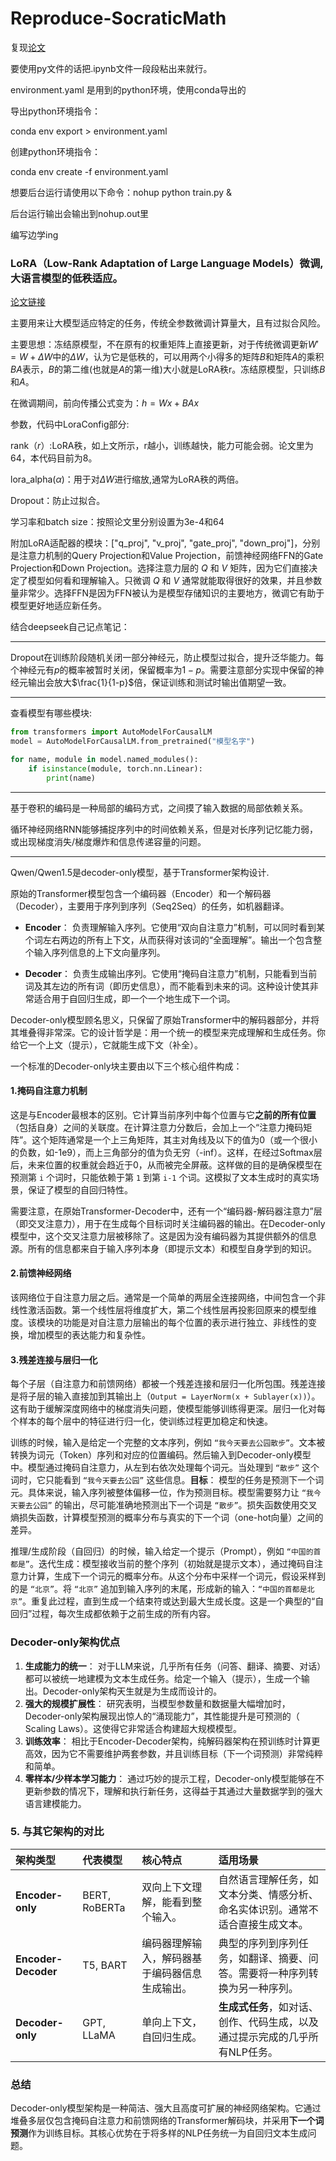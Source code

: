 # Reproduce-SocraticMath

复现[论文](https://dl.acm.org/doi/10.1145/3627673.3679881)

要使用py文件的话把.ipynb文件一段段粘出来就行。

environment.yaml 是用到的python环境，使用conda导出的

导出python环境指令：

conda env export > environment.yaml

创建python环境指令：

conda env create -f environment.yaml

想要后台运行请使用以下命令：nohup python train.py &

后台运行输出会输出到nohup.out里

编写边学ing

### LoRA（Low-Rank Adaptation of Large Language Models）微调,大语言模型的低秩适应。

[论文链接](https://arxiv.org/abs/2106.09685)

主要用来让大模型适应特定的任务，传统全参数微调计算量大，且有过拟合风险。

主要思想：冻结原模型，不在原有的权重矩阵上直接更新，对于传统微调更新$W' = W + \Delta W$中的$\Delta W$，认为它是低秩的，可以用两个小得多的矩阵$B$和矩阵$A$的乘积$BA$表示，$B$的第二维(也就是$A$的第一维)大小就是LoRA秩r。冻结原模型，只训练$B$和$A$。

在微调期间，前向传播公式变为：$h = Wx + BAx$

参数，代码中LoraConfig部分:

rank（$r$）:LoRA秩，如上文所示，r越小，训练越快，能力可能会弱。论文里为64，本代码目前为8。

lora_alpha($\alpha$)：用于对$\Delta W$进行缩放,通常为LoRA秩的两倍。

Dropout：防止过拟合。

学习率和batch size：按照论文里分别设置为3e-4和64

附加LoRA适配器的模块：["q_proj", "v_proj", "gate_proj", "down_proj"]，分别是注意力机制的Query Projection和Value Projection，前馈神经网络FFN的Gate Projection和Down Projection。选择注意力层的 $Q$ 和 $V$ 矩阵，因为它们直接决定了模型如何看和理解输入。只微调 $Q$ 和 $V$ 通常就能取得很好的效果，并且参数量非常少。选择FFN是因为FFN被认为是模型存储知识的主要地方，微调它有助于模型更好地适应新任务。

结合deepseek自己记点笔记：

---

Dropout在训练阶段随机关闭一部分神经元，防止模型过拟合，提升泛华能力。每个神经元有$p$的概率被暂时关闭，保留概率为$1-p$。需要注意部分实现中保留的神经元输出会放大$\frac{1}{1-p}$倍，保证训练和测试时输出值期望一致。

---

查看模型有哪些模块:

```py
from transformers import AutoModelForCausalLM
model = AutoModelForCausalLM.from_pretrained("模型名字")

for name, module in model.named_modules():
    if isinstance(module, torch.nn.Linear):
        print(name)
```
---

基于卷积的编码是一种局部的编码方式，之间摸了输入数据的局部依赖关系。

循环神经网络RNN能够捕捉序列中的时间依赖关系，但是对长序列记忆能力弱，或出现梯度消失/梯度爆炸和信息传递容量的问题。

---

Qwen/Qwen1.5是decoder-only模型，基于Transformer架构设计.

原始的Transformer模型包含一个编码器（Encoder）和一个解码器（Decoder），主要用于序列到序列（Seq2Seq）的任务，如机器翻译。

- **Encoder**： 负责理解输入序列。它使用“双向自注意力”机制，可以同时看到某个词左右两边的所有上下文，从而获得对该词的“全面理解”。输出一个包含整个输入序列信息的上下文向量序列。

- **Decoder**： 负责生成输出序列。它使用“掩码自注意力”机制，只能看到当前词及其左边的所有词（即历史信息），而不能看到未来的词。这种设计使其非常适合用于自回归生成，即一个一个地生成下一个词。

Decoder-only模型顾名思义，只保留了原始Transformer中的解码器部分，并将其堆叠得非常深。它的设计哲学是：用一个统一的模型来完成理解和生成任务。你给它一个上文（提示），它就能生成下文（补全）。

一个标准的Decoder-only块主要由以下三个核心组件构成：

#### 1.掩码自注意力机制

这是与Encoder最根本的区别。它计算当前序列中每个位置与它**之前的所有位置**（包括自身）之间的关联度。在计算注意力分数后，会加上一个“注意力掩码矩阵”。这个矩阵通常是一个上三角矩阵，其主对角线及以下的值为0（或一个很小的负数，如-1e9），而上三角部分的值为负无穷（-inf）。这样，在经过Softmax层后，未来位置的权重就会趋近于0，从而被完全屏蔽。这样做的目的是确保模型在预测第 `i` 个词时，只能依赖于第 `1` 到第 `i-1` 个词。这模拟了文本生成时的真实场景，保证了模型的自回归特性。

需要注意，在原始Transformer-Decoder中，还有一个“编码器-解码器注意力”层（即交叉注意力），用于在生成每个目标词时关注编码器的输出。在Decoder-only模型中，这个交叉注意力层被移除了。这是因为没有编码器为其提供额外的信息源。所有的信息都来自于输入序列本身（即提示文本）和模型自身学到的知识。

#### 2.前馈神经网络

该网络位于自注意力层之后。通常是一个简单的两层全连接网络，中间包含一个非线性激活函数。第一个线性层将维度扩大，第二个线性层再投影回原来的模型维度。该模块的功能是对自注意力层输出的每个位置的表示进行独立、非线性的变换，增加模型的表达能力和复杂性。

#### 3.残差连接与层归一化

每个子层（自注意力和前馈网络）都被一个残差连接和层归一化所包围。残差连接是将子层的输入直接加到其输出上（`Output = LayerNorm(x + Sublayer(x))`）。这有助于缓解深度网络中的梯度消失问题，使模型能够训练得更深。层归一化对每个样本的每个层中的特征进行归一化，使训练过程更加稳定和快速。


训练的时候，输入是给定一个完整的文本序列，例如 `“我今天要去公园散步”`。文本被转换为词元（Token）序列和对应的位置编码。然后输入到Decoder-only模型中。模型通过掩码自注意力，从左到右依次处理每个词元。当处理到 `“散步”` 这个词时，它只能看到 `“我今天要去公园”` 这些信息。**目标**： 模型的任务是预测下一个词元。具体来说，输入序列被整体偏移一位，作为预测目标。模型需要努力让 `“我今天要去公园”` 的输出，尽可能准确地预测出下一个词是 `“散步”`。损失函数使用交叉熵损失函数，计算模型预测的概率分布与真实的下一个词（one-hot向量）之间的差异。

推理/生成阶段（自回归）的时候，输入给定一个提示（Prompt），例如 `“中国的首都是”`。迭代生成：模型接收当前的整个序列（初始就是提示文本），通过掩码自注意力计算，生成下一个词元的概率分布。从这个分布中采样一个词元，假设采样到的是 `“北京”`。将 `“北京”` 追加到输入序列的末尾，形成新的输入：`“中国的首都是北京”`。重复此过程，直到生成一个结束符或达到最大生成长度。这是一个典型的“自回归”过程，每次生成都依赖于之前生成的所有内容。

### Decoder-only架构优点

1.  **生成能力的统一**： 对于LLM来说，几乎所有任务（问答、翻译、摘要、对话）都可以被统一地建模为文本生成任务。给定一个输入（提示），生成一个输出。Decoder-only架构天生就是为生成而设计的。
2.  **强大的规模扩展性**： 研究表明，当模型参数量和数据量大幅增加时，Decoder-only架构展现出惊人的“涌现能力”，其性能提升是可预测的（ Scaling Laws）。这使得它非常适合构建超大规模模型。
3.  **训练效率**： 相比于Encoder-Decoder架构，纯解码器架构在预训练时计算更高效，因为它不需要维护两套参数，并且训练目标（下一个词预测）非常纯粹和简单。
4.  **零样本/少样本学习能力**： 通过巧妙的提示工程，Decoder-only模型能够在不更新参数的情况下，理解和执行新任务，这得益于其通过大量数据学到的强大语言建模能力。

### 5. 与其它架构的对比

| 架构类型 | 代表模型 | 核心特点 | 适用场景 |
| :--- | :--- | :--- | :--- |
| **Encoder-only** | BERT, RoBERTa | 双向上下文理解，能看到整个输入。 | 自然语言理解任务，如文本分类、情感分析、命名实体识别。通常不适合直接生成文本。 |
| **Encoder-Decoder** | T5, BART | 编码器理解输入，解码器基于编码器信息生成输出。 | 典型的序列到序列任务，如翻译、摘要、问答。需要将一种序列转换为另一种序列。 |
| **Decoder-only** | GPT, LLaMA | 单向上下文，自回归生成。 | **生成式任务**，如对话、创作、代码生成，以及通过提示完成的几乎所有NLP任务。 |

### 总结

Decoder-only模型架构是一种简洁、强大且高度可扩展的神经网络架构。它通过堆叠多层仅包含掩码自注意力和前馈网络的Transformer解码块，并采用**下一个词预测**作为训练目标。其核心优势在于将多样的NLP任务统一为自回归文本生成问题。